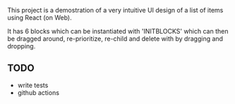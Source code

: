 This project is a demostration of a very intuitive UI design of a list of items using React (on Web).

It has 6 blocks which can be instantiated with 'INITBLOCKS' which can then be dragged around, re-prioritize, re-child and delete with by dragging and dropping.

## TODO
- write tests
- github actions